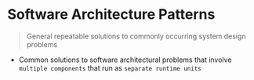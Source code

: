 # Software Architecture Patterns

> General repeatable solutions to commonly occurring system design problems

- Common solutions to software architectural problems that involve `multiple components` that run as `separate runtime units`
